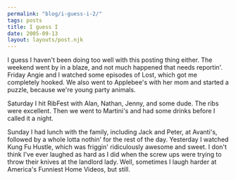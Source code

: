 ```yaml
---
permalink: "blog/i-guess-i-2/"
tags: posts
title: I guess I
date: 2005-09-13
layout: layouts/post.njk
---
```


I guess I haven't been doing too well with this posting thing either. The weekend went by in a blaze, and not much happened that needs reportin'. Friday Angie and I watched some episodes of Lost, which got me completely hooked. We also went to Applebee's with her mom and started a puzzle, because we're young party animals. 

Saturday I hit RibFest with Alan, Nathan, Jenny, and some dude. The ribs were excellent. Then we went to Martini's and had some drinks before I called it a night. 

Sunday I had lunch with the family, including Jack and Peter, at Avanti's, followed by a whole lotta nothin' for the rest of the day. Yesterday I watched Kung Fu Hustle, which was friggin' ridiculously awesome and sweet. I don't think I've ever laughed as hard as I did when the screw ups were trying to throw their knives at the landlord lady. Well, sometimes I laugh harder at America's Funniest Home Videos, but still.